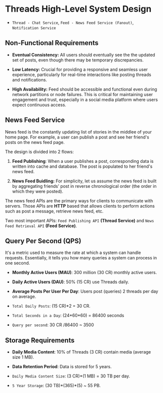 # Threads High-Level System Design

- `Thread - Chat Service`, `Feed - News Feed Service (Fanout)`, `Notification Service`

## Non-Functional Requirements

- **Eventual Consistency:** All users should eventually see the the updated set of posts, even though there may be temporary discrepancies.

- **Low Latency:** Crucial for providing a responsive and seamless user experience, particularly for real-time interactions like posting threads and notifications.

- **High Availability:** Feed should be accessible and functional even during network partitions or node failures. This is critical for maintaining user engagement and trust, especially in a social media platform where users expect continuous access.

## News Feed Service

News feed is the constantly updating list of stories in the middlee of your home page. For example, a user can publish a post and see her friend's posts on the news feed page.

The design is divided into 2 flows:

1. **Feed Publishing**: When a user publishes a post, corresponding data is written into cache and database. The post is populated to her friend's news feed.

2. **News Feed Buidling:** For simplicity, let us assume the news feed is built by aggregating friends' post in reverse chronological order (the order in which they were posted).

The news feed APIs are the primary ways for clients to communicate with servers. Those APIs are **HTTP** based that allows clients to perform actions such as post a message, retrieve news feed, etc.

Two most important APIs: `Feed Publishing API` **(Thread Service)** and `News Feed Retrieval API` **(Feed Service)**.

## Query Per Second (QPS)

It's a metric used to measure the rate at which a system can handle requests. Essentially, it tells you how many queries a system can process in one second.

- **Monthly Active Users (MAU)**: 300 million (30 CR) monthly active users.
- **Daily Active Users (DAU)**: 50% (15 CR) use Threads daily.
- **Average Posts Per User Per Day**: Users post (queries) 2 threads per day on average.

- `Total Daily Posts`: (15 CR)\*2 = 30 CR.
- `Total Seconds in a Day`: (24\*60\*60) = 86400 seconds
- `Query per second`: 30 CR /86400 ~ 3500

## Storage Requirements

- **Daily Media Content**: 10% of Threads (3 CR) contain media (average size 1 MB).
- **Data Retention Period**: Data is stored for 5 years.

- `Daily Media Content Size`: (3 CR)\*(1 MB) = 30 TB per day.
- `5 Year Storage`: (30 TB)\*(365)\*(5) ~ 55 PB.
